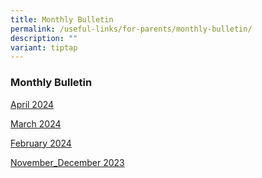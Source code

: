 ```yaml
---
title: Monthly Bulletin
permalink: /useful-links/for-parents/monthly-bulletin/
description: ""
variant: tiptap
---
```

<h3><strong>Monthly Bulletin</strong></h3>
<p><a href="https://go.gov.sg/aprilbulletin2024" rel="noopener noreferrer nofollow" target="_blank">April 2024</a>
</p>
<p><a href="https://go.gov.sg/marchbulletin2024" rel="noopener noreferrer nofollow" target="_blank">March 2024</a>
</p>
<p><a href="https://go.gov.sg/febbulletin2024" rel="noopener noreferrer nofollow" target="_blank">February 2024</a>
</p>
<p><a href="/files/GSPS_NovDec_Bulletin_2023.pdf" rel="noopener noreferrer nofollow" target="_blank">November_December 2023</a>
</p>
